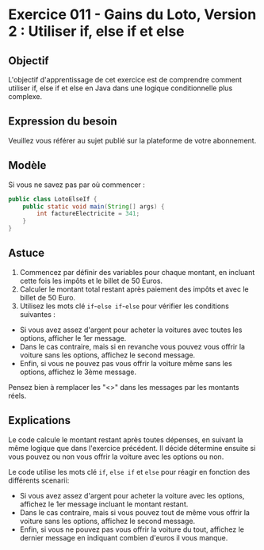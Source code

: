 # Exercice 011 - Gains du Loto, Version 2 : Utiliser if, else if et else

## Objectif
L'objectif d'apprentissage de cet exercice est de comprendre comment utiliser if, else if et else en Java dans une logique conditionnelle plus complexe.

## Expression du besoin
Veuillez vous référer au sujet publié sur la plateforme de votre abonnement.

## Modèle
Si vous ne savez pas par où commencer :

```java
public class LotoElseIf {
    public static void main(String[] args) {
        int factureElectricite = 341;
    }
}
```

## Astuce
1. Commencez par définir des variables pour chaque montant, en incluant cette fois les impôts et le billet de 50 Euros.
2. Calculer le montant total restant après paiement des impôts et avec le billet de 50 Euro.
3. Utilisez les mots clé `if`-`else if`-`else` pour vérifier les conditions suivantes :
- Si vous avez assez d'argent pour acheter la voitures avec toutes les options, afficher le 1er message.
- Dans le cas contraire, mais si en revanche vous pouvez vous offrir la voiture sans les options, affichez le second message.
- Enfin, si vous ne pouvez pas vous offrir la voiture même sans les options, affichez le 3ème message.

Pensez bien à remplacer les "<>" dans les messages par les montants réels.

## Explications
Le code calcule le montant restant après toutes dépenses, en suivant la même logique que dans l'exercice précédent. 
Il décide détermine ensuite si vous pouvez ou non vous offrir la voiture avec les options ou non.

Le code utilise les mots clé `if`, `else if` et `else` pour réagir en fonction des différents scenarii:

- Si vous avez assez d'argent pour acheter la voiture avec les options, affichez le 1er message incluant le montant restant.
- Dans le cas contraire, mais si vous pouvez tout de même vous offrir la voiture sans les options, affichez le second message.
- Enfin, si vous ne pouvez pas vous offrir la voiture du tout, affichez le dernier message en indiquant combien d'euros il vous manque.